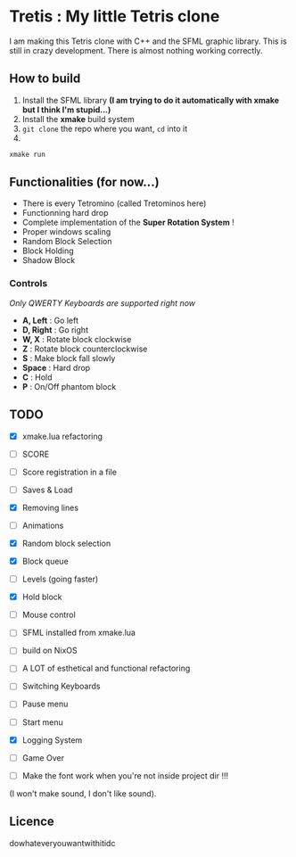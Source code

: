 # Tretis : My little Tetris clone

I am making this Tetris clone with C++ and the SFML graphic library.
This is still in crazy development.
There is almost nothing working correctly.

## How to build

1. Install the SFML library __(I am trying to do it automatically with xmake but I think I'm stupid...)__
2. Install the **xmake** build system
3. `git clone` the repo where you want, `cd` into it
4.
```sh
xmake run
```

## Functionalities (for now...)
- There is every Tetromino (called Tretominos here)
- Functionning hard drop
- Complete implementation of the **Super Rotation System** !
- Proper windows scaling
- Random Block Selection
- Block Holding
- Shadow Block


### Controls
*Only QWERTY Keyboards are supported right now*
- **A, Left** : Go left
- **D, Right** : Go right
- **W, X** : Rotate block clockwise
- **Z** : Rotate block counterclockwise
- **S** : Make block fall slowly
- **Space** : Hard drop
- **C** : Hold
- **P** : On/Off phantom block


## TODO
- [x] xmake.lua refactoring
- [ ] SCORE
- [ ] Score registration in a file
- [ ] Saves & Load
- [x] Removing lines
- [ ] Animations
- [x] Random block selection
- [x] Block queue
- [ ] Levels (going faster)
- [x] Hold block
- [ ] Mouse control
- [ ] SFML installed from xmake.lua
- [ ] build on NixOS
- [ ] A LOT of esthetical and functional refactoring
- [ ] Switching Keyboards
- [ ] Pause menu
- [ ] Start menu
- [x] Logging System
- [ ] Game Over
- [ ] Make the font work when you're not inside project dir !!!


(I won't make sound, I don't like sound).


## Licence
dowhateveryouwantwithitidc
